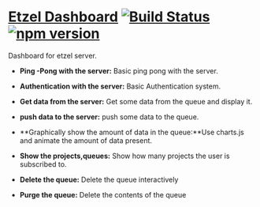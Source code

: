# [Etzel Dashboard](https://facebook.github.io/react/) [![Build Status](https://travis-ci.org/facebook/react.svg?branch=0.14-stable)](https://travis-ci.org/facebook/react) [![npm version](https://badge.fury.io/js/react.svg)](http://badge.fury.io/js/react)

Dashboard for etzel server.

* **Ping -Pong with the server:** Basic ping pong with the server.
* **Authentication with the server:** Basic Authentication system.
* **Get data from the server:** Get some data from the queue and display it.

* **push data to the server:** push some data to the queue.
* **Graphically show the amount of data in the queue:**Use charts.js and animate the amount of data present.

* **Show the projects,queues:** Show how many projects the user is subscribed to.
* **Delete the queue:** Delete the queue interactively
* **Purge the queue:** Delete the contents of the queue
